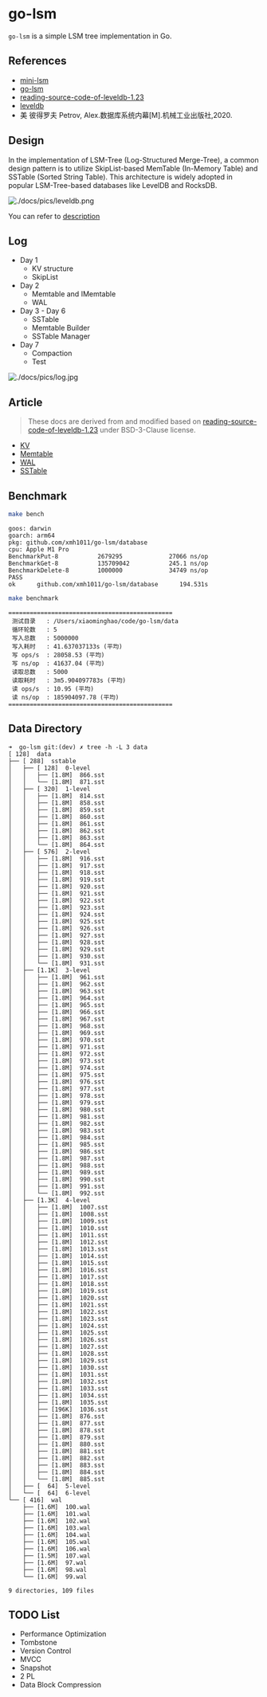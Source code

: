 # go-lsm

`go-lsm` is a simple LSM tree implementation in Go.

## References

- [mini-lsm](https://skyzh.github.io/mini-lsm/)
- [go-lsm](https://github.com/SarthakMakhija/go-lsm)
- [reading-source-code-of-leveldb-1.23](https://github.com/SmartKeyerror/reading-source-code-of-leveldb-1.23)
- [leveldb](https://github.com/merlin82/leveldb)
- 美 彼得罗夫 Petrov, Alex.数据库系统内幕[M].机械工业出版社,2020.

## Design

In the implementation of LSM-Tree (Log-Structured Merge-Tree), a common design pattern is to utilize SkipList-based MemTable (In-Memory Table) and SSTable (Sorted String Table). This architecture is widely adopted in popular LSM-Tree-based databases like LevelDB and RocksDB.

![./docs/pics/leveldb.png](./docs/pics/leveldb.png)

You can refer to [description](./docs/description.md)

## Log

- Day 1
  - KV structure
  - SkipList
- Day 2
  - Memtable and IMemtable
  - WAL
- Day 3 - Day 6
  - SSTable
  - Memtable Builder
  - SSTable Manager
- Day 7
  - Compaction
  - Test

![./docs/pics/log.jpg](./docs/pics/log.jpg)

## Article

> These docs are derived from and modified based on [reading-source-code-of-leveldb-1.23](https://github.com/SmartKeyerror/reading-source-code-of-leveldb-1.23) under BSD-3-Clause license.

- [KV](kv/README.md)
- [Memtable](memtable/README.md)
- [WAL](wal/README.md)
- [SSTable](sstable/README.md)

## Benchmark

```bash
make bench
```

```text
goos: darwin
goarch: arm64
pkg: github.com/xmh1011/go-lsm/database
cpu: Apple M1 Pro
BenchmarkPut-8           2679295             27066 ns/op
BenchmarkGet-8           135709042           245.1 ns/op
BenchmarkDelete-8        1000000             34749 ns/op
PASS
ok      github.com/xmh1011/go-lsm/database      194.531s
```

```bash
make benchmark
```

```text
==============================================
 测试目录   : /Users/xiaominghao/code/go-lsm/data
 循环轮数   : 5
 写入总数   : 5000000
 写入耗时   : 41.637037133s (平均)
 写 ops/s  : 28058.53 (平均)
 写 ns/op  : 41637.04 (平均)
 读取总数   : 5000
 读取耗时   : 3m5.904097783s (平均)
 读 ops/s  : 10.95 (平均)
 读 ns/op  : 185904097.78 (平均)
==============================================
```

## Data Directory

```text
➜  go-lsm git:(dev) ✗ tree -h -L 3 data
[ 128]  data
├── [ 288]  sstable
│   ├── [ 128]  0-level
│   │   ├── [1.8M]  866.sst
│   │   └── [1.8M]  871.sst
│   ├── [ 320]  1-level
│   │   ├── [1.8M]  814.sst
│   │   ├── [1.8M]  858.sst
│   │   ├── [1.8M]  859.sst
│   │   ├── [1.8M]  860.sst
│   │   ├── [1.8M]  861.sst
│   │   ├── [1.8M]  862.sst
│   │   ├── [1.8M]  863.sst
│   │   └── [1.8M]  864.sst
│   ├── [ 576]  2-level
│   │   ├── [1.8M]  916.sst
│   │   ├── [1.8M]  917.sst
│   │   ├── [1.8M]  918.sst
│   │   ├── [1.8M]  919.sst
│   │   ├── [1.8M]  920.sst
│   │   ├── [1.8M]  921.sst
│   │   ├── [1.8M]  922.sst
│   │   ├── [1.8M]  923.sst
│   │   ├── [1.8M]  924.sst
│   │   ├── [1.8M]  925.sst
│   │   ├── [1.8M]  926.sst
│   │   ├── [1.8M]  927.sst
│   │   ├── [1.8M]  928.sst
│   │   ├── [1.8M]  929.sst
│   │   ├── [1.8M]  930.sst
│   │   └── [1.8M]  931.sst
│   ├── [1.1K]  3-level
│   │   ├── [1.8M]  961.sst
│   │   ├── [1.8M]  962.sst
│   │   ├── [1.8M]  963.sst
│   │   ├── [1.8M]  964.sst
│   │   ├── [1.8M]  965.sst
│   │   ├── [1.8M]  966.sst
│   │   ├── [1.8M]  967.sst
│   │   ├── [1.8M]  968.sst
│   │   ├── [1.8M]  969.sst
│   │   ├── [1.8M]  970.sst
│   │   ├── [1.8M]  971.sst
│   │   ├── [1.8M]  972.sst
│   │   ├── [1.8M]  973.sst
│   │   ├── [1.8M]  974.sst
│   │   ├── [1.8M]  975.sst
│   │   ├── [1.8M]  976.sst
│   │   ├── [1.8M]  977.sst
│   │   ├── [1.8M]  978.sst
│   │   ├── [1.8M]  979.sst
│   │   ├── [1.8M]  980.sst
│   │   ├── [1.8M]  981.sst
│   │   ├── [1.8M]  982.sst
│   │   ├── [1.8M]  983.sst
│   │   ├── [1.8M]  984.sst
│   │   ├── [1.8M]  985.sst
│   │   ├── [1.8M]  986.sst
│   │   ├── [1.8M]  987.sst
│   │   ├── [1.8M]  988.sst
│   │   ├── [1.8M]  989.sst
│   │   ├── [1.8M]  990.sst
│   │   ├── [1.8M]  991.sst
│   │   └── [1.8M]  992.sst
│   ├── [1.3K]  4-level
│   │   ├── [1.8M]  1007.sst
│   │   ├── [1.8M]  1008.sst
│   │   ├── [1.8M]  1009.sst
│   │   ├── [1.8M]  1010.sst
│   │   ├── [1.8M]  1011.sst
│   │   ├── [1.8M]  1012.sst
│   │   ├── [1.8M]  1013.sst
│   │   ├── [1.8M]  1014.sst
│   │   ├── [1.8M]  1015.sst
│   │   ├── [1.8M]  1016.sst
│   │   ├── [1.8M]  1017.sst
│   │   ├── [1.8M]  1018.sst
│   │   ├── [1.8M]  1019.sst
│   │   ├── [1.8M]  1020.sst
│   │   ├── [1.8M]  1021.sst
│   │   ├── [1.8M]  1022.sst
│   │   ├── [1.8M]  1023.sst
│   │   ├── [1.8M]  1024.sst
│   │   ├── [1.8M]  1025.sst
│   │   ├── [1.8M]  1026.sst
│   │   ├── [1.8M]  1027.sst
│   │   ├── [1.8M]  1028.sst
│   │   ├── [1.8M]  1029.sst
│   │   ├── [1.8M]  1030.sst
│   │   ├── [1.8M]  1031.sst
│   │   ├── [1.8M]  1032.sst
│   │   ├── [1.8M]  1033.sst
│   │   ├── [1.8M]  1034.sst
│   │   ├── [1.8M]  1035.sst
│   │   ├── [196K]  1036.sst
│   │   ├── [1.8M]  876.sst
│   │   ├── [1.8M]  877.sst
│   │   ├── [1.8M]  878.sst
│   │   ├── [1.8M]  879.sst
│   │   ├── [1.8M]  880.sst
│   │   ├── [1.8M]  881.sst
│   │   ├── [1.8M]  882.sst
│   │   ├── [1.8M]  883.sst
│   │   ├── [1.8M]  884.sst
│   │   └── [1.8M]  885.sst
│   ├── [  64]  5-level
│   └── [  64]  6-level
└── [ 416]  wal
    ├── [1.6M]  100.wal
    ├── [1.6M]  101.wal
    ├── [1.6M]  102.wal
    ├── [1.6M]  103.wal
    ├── [1.6M]  104.wal
    ├── [1.6M]  105.wal
    ├── [1.6M]  106.wal
    ├── [1.5M]  107.wal
    ├── [1.6M]  97.wal
    ├── [1.6M]  98.wal
    └── [1.6M]  99.wal

9 directories, 109 files
```

## TODO List

- Performance Optimization
- Tombstone
- Version Control
- MVCC
- Snapshot
- 2 PL
- Data Block Compression